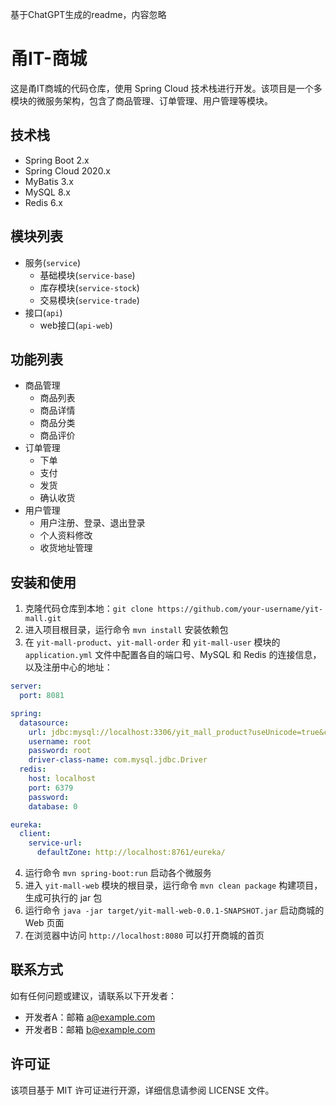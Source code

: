 基于ChatGPT生成的readme，内容忽略

# 甬IT-商城

这是甬IT商城的代码仓库，使用 Spring Cloud 技术栈进行开发。该项目是一个多模块的微服务架构，包含了商品管理、订单管理、用户管理等模块。

## 技术栈

- Spring Boot 2.x
- Spring Cloud 2020.x
- MyBatis 3.x
- MySQL 8.x
- Redis 6.x

## 模块列表

- 服务(`service`)
    - 基础模块(`service-base`)
    - 库存模块(`service-stock`)
    - 交易模块(`service-trade`)
- 接口(`api`)
    - web接口(`api-web`)

## 功能列表

- 商品管理
    - 商品列表
    - 商品详情
    - 商品分类
    - 商品评价
- 订单管理
    - 下单
    - 支付
    - 发货
    - 确认收货
- 用户管理
    - 用户注册、登录、退出登录
    - 个人资料修改
    - 收货地址管理

## 安装和使用

1. 克隆代码仓库到本地：`git clone https://github.com/your-username/yit-mall.git`
2. 进入项目根目录，运行命令 `mvn install` 安装依赖包
3. 在 `yit-mall-product`、`yit-mall-order` 和 `yit-mall-user` 模块的 `application.yml` 文件中配置各自的端口号、MySQL 和
   Redis 的连接信息，以及注册中心的地址：

```yaml
server:
  port: 8081

spring:
  datasource:
    url: jdbc:mysql://localhost:3306/yit_mall_product?useUnicode=true&characterEncoding=utf-8&serverTimezone=UTC
    username: root
    password: root
    driver-class-name: com.mysql.jdbc.Driver
  redis:
    host: localhost
    port: 6379
    password:
    database: 0

eureka:
  client:
    service-url:
      defaultZone: http://localhost:8761/eureka/
```

4. 运行命令 `mvn spring-boot:run` 启动各个微服务
5. 进入 `yit-mall-web` 模块的根目录，运行命令 `mvn clean package` 构建项目，生成可执行的 jar 包
6. 运行命令 `java -jar target/yit-mall-web-0.0.1-SNAPSHOT.jar` 启动商城的 Web 页面
7. 在浏览器中访问 `http://localhost:8080` 可以打开商城的首页

## 联系方式

如有任何问题或建议，请联系以下开发者：

- 开发者A：邮箱 a@example.com
- 开发者B：邮箱 b@example.com

## 许可证

该项目基于 MIT 许可证进行开源，详细信息请参阅 LICENSE 文件。